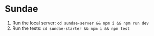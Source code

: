 # Sundae

1. Run the local server: `cd sundae-server && npm i && npm run dev`
2. Run the tests: `cd sundae-starter && npm i && npm test`
